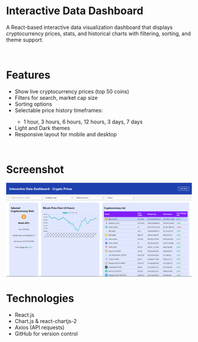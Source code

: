 # Interactive Data Dashboard
A React-based interactive data visualization dashboard that displays cryptocurrency prices, stats, and historical charts with filtering, sorting, and theme support.

<br>

# Features
<ul>
<li>Show live cryptocurrency prices (top 50 coins)</li>
<li>Filters for search, market cap size</li>
<li>Sorting options</li>
<li>Selectable price history timeframes:</li>
<ul>
  <li>1 hour, 3 hours, 6 hours, 12 hours, 3 days, 7 days</li>
</ul>
<li>Light and Dark themes</li>
<li>Responsive layout for mobile and desktop</li>
</ul>

<br>


# Screenshot
<img src="https://github.com/rizko-d/interactive-data-dashboard/blob/main/img/demo.png">

<br>

# Technologies
<ul>
<li>React.js</li>
<li>Chart.js & react-chartjs-2</li>
<li>Axios (API requests)</li>
<li>GitHub for version control</li>
</ul>
